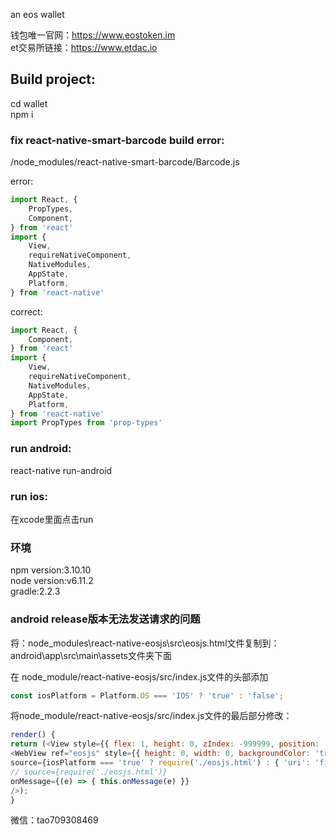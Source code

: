 an eos wallet

钱包唯一官网：https://www.eostoken.im <br>
et交易所链接：https://www.etdac.io

## Build project:<br> 
cd wallet <br> 
npm i <br> 

### fix react-native-smart-barcode build error:<br>
/node_modules/react-native-smart-barcode/Barcode.js<br>

error:<br>
``` javascript
import React, {
    PropTypes,
    Component,
} from 'react'
import {
    View,
    requireNativeComponent,
    NativeModules,
    AppState,
    Platform,
} from 'react-native'
```

correct:<br>
``` javascript
import React, {
    Component,
} from 'react'
import {
    View,
    requireNativeComponent,
    NativeModules,
    AppState,
    Platform,
} from 'react-native'
import PropTypes from 'prop-types'
```

### run android:<br>
react-native run-android

### run ios:<br>
在xcode里面点击run

### 环境
npm version:3.10.10 <br>
node version:v6.11.2 <br>
gradle:2.2.3 <br>

### android release版本无法发送请求的问题<br>
将：node_modules\react-native-eosjs\src\eosjs.html文件复制到：android\app\src\main\assets文件夹下面

在 node_module/react-native-eosjs/src/index.js文件的头部添加
```javascript
const iosPlatform = Platform.OS === 'IOS' ? 'true' : 'false';
```
将node_module/react-native-eosjs/src/index.js文件的最后部分修改：
```javascript
render() {
return (<View style={{ flex: 1, height: 0, zIndex: -999999, position: 'absolute' }}>
<WebView ref="eosjs" style={{ height: 0, width: 0, backgroundColor: 'transparent' }}
source={iosPlatform === 'true' ? require('./eosjs.html') : { 'uri': 'file:///android_asset/eosjs.html' }}
// source={require('./eosjs.html')}
onMessage={(e) => { this.onMessage(e) }}
/>);
}
```
微信：tao709308469<br>
